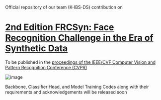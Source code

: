 Official repository of our team (K-IBS-DS) contribution on

# [2nd Edition FRCSyn: Face Recognition Challenge in the Era of Synthetic Data](https://frcsyn.github.io/CVPR2024.html)

To be published in the [proceedings of the IEEE/CVF Computer Vision and Pattern Recognition Conference (CVPR)](https://cvpr.thecvf.com/)

![image](https://frcsyn.github.io/assets/images/completeCVPR_long_low.jpg)

Backbone, Classifier Head, and Model Training Codes along with their requirements and acknowledgements will be released soon
